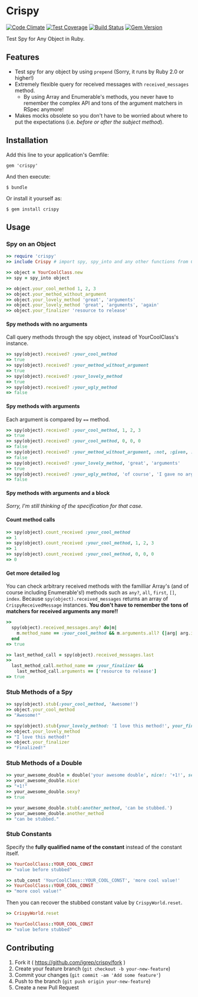 # Crispy

[![Code Climate](https://codeclimate.com/github/igrep/crispy/badges/gpa.svg)](https://codeclimate.com/github/igrep/crispy)
[![Test Coverage](https://codeclimate.com/github/igrep/crispy/badges/coverage.svg)](https://codeclimate.com/github/igrep/crispy)
[![Build Status](https://travis-ci.org/igrep/crispy.svg?branch=master)](https://travis-ci.org/igrep/crispy)
[![Gem Version](https://badge.fury.io/rb/crispy.svg)](http://badge.fury.io/rb/crispy)

Test Spy for Any Object in Ruby.

## Features

- Test spy for any object by using `prepend` (Sorry, it runs by Ruby 2.0 or higher!)
- Extremely flexible query for received messages with `received_messages` method.
    - By using Array and Enumerable's methods, you never have to remember the complex API and tons of the argument matchers in RSpec anymore!
- Makes mocks obsolete so you don't have to be worried about where to put the expectations (i.e. *before or after the subject method*).

## Installation

Add this line to your application's Gemfile:

    gem 'crispy'

And then execute:

    $ bundle

Or install it yourself as:

    $ gem install crispy

## Usage

<!--
# Sample class for doctest.
doctest_require: './test/doctest-fixtures/your_cool_class.rb'
-->

### Spy on an Object

```ruby
>> require 'crispy'
>> include Crispy # import spy, spy_into and any other functions from Crispy namespace.

>> object = YourCoolClass.new
>> spy = spy_into object

>> object.your_cool_method 1, 2, 3
>> object.your_method_without_argument
>> object.your_lovely_method 'great', 'arguments'
>> object.your_lovely_method 'great', 'arguments', 'again'
>> object.your_finalizer 'resource to release'
```

#### Spy methods with no arguments

Call query methods through the spy object, instead of YourCoolClass's instance.

```ruby
>> spy(object).received? :your_cool_method
=> true
>> spy(object).received? :your_method_without_argument
=> true
>> spy(object).received? :your_lovely_method
=> true
>> spy(object).received? :your_ugly_method
=> false
```

#### Spy methods with arguments

Each argument is compared by `==` method.

```ruby
>> spy(object).received? :your_cool_method, 1, 2, 3
=> true
>> spy(object).received? :your_cool_method, 0, 0, 0
=> false
>> spy(object).received? :your_method_without_argument, :not, :given, :arguments
=> false
>> spy(object).received? :your_lovely_method, 'great', 'arguments'
=> true
>> spy(object).received? :your_ugly_method, 'of course', 'I gave no arguments'
=> false
```

#### Spy methods with arguments and a block

*Sorry, I'm still thinking of the specification for that case.*

#### Count method calls

```ruby
>> spy(object).count_received :your_cool_method
=> 1
>> spy(object).count_received :your_cool_method, 1, 2, 3
=> 1
>> spy(object).count_received :your_cool_method, 0, 0, 0
=> 0
```

#### Get more detailed log

You can check arbitrary received methods with the familliar Array's (and of course including Enumerable's!) methods such as `any?`, `all`, `first`, `[]`, `index`.
Because `spy(object).received_messages` returns an array of `CrispyReceivedMessage` instances.
**You don't have to remember the tons of matchers for received arguments any more!!**

```ruby
>>
  spy(object).received_messages.any? do|m|
    m.method_name == :your_cool_method && m.arguments.all? {|arg| arg.is_a? Integer }
  end
=> true

>> last_method_call = spy(object).received_messages.last
>>
  last_method_call.method_name == :your_finalizer &&
    last_method_call.arguments == ['resource to release']
=> true
```

### Stub Methods of a Spy

```ruby
>> spy(object).stub(:your_cool_method, 'Awesome!')
>> object.your_cool_method
=> "Awesome!"

>> spy(object).stub(your_lovely_method: 'I love this method!', your_finalizer: 'Finalized!')
>> object.your_lovely_method
=> "I love this method!"
>> object.your_finalizer
=> "Finalized!"
```

### Stub Methods of a Double

```ruby
>> your_awesome_double = double('your awesome double', nice!: '+1!', sexy?: true)
>> your_awesome_double.nice!
=> "+1!"
>> your_awesome_double.sexy?
=> true

>> your_awesome_double.stub(:another_method, 'can be stubbed.')
>> your_awesome_double.another_method
=> "can be stubbed."
```

### Stub Constants

Specify the **fully qualified name of the constant** instead of the constant itself.

```ruby
>> YourCoolClass::YOUR_COOL_CONST
=> "value before stubbed"

>> stub_const 'YourCoolClass::YOUR_COOL_CONST', 'more cool value!'
>> YourCoolClass::YOUR_COOL_CONST
=> "more cool value!"
```

Then you can recover the stubbed constant value by `CrispyWorld.reset`.

```ruby
>> CrispyWorld.reset

>> YourCoolClass::YOUR_COOL_CONST
=> "value before stubbed"
```

## Contributing

1. Fork it ( https://github.com/igrep/crispy/fork )
2. Create your feature branch (`git checkout -b your-new-feature`)
3. Commit your changes (`git commit -am 'Add some feature'`)
4. Push to the branch (`git push origin your-new-feature`)
5. Create a new Pull Request

